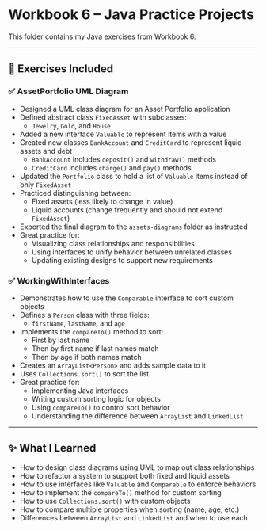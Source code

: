 # Workbook 6 – Java Practice Projects

This folder contains my Java exercises from Workbook 6.

---

## 📘 Exercises Included

### ✅ AssetPortfolio UML Diagram
- Designed a UML class diagram for an Asset Portfolio application
- Defined abstract class `FixedAsset` with subclasses:
  - `Jewelry`, `Gold`, and `House`
- Added a new interface `Valuable` to represent items with a value
- Created new classes `BankAccount` and `CreditCard` to represent liquid assets and debt
  - `BankAccount` includes `deposit()` and `withdraw()` methods
  - `CreditCard` includes `charge()` and `pay()` methods
- Updated the `Portfolio` class to hold a list of `Valuable` items instead of only `FixedAsset`
- Practiced distinguishing between:
  - Fixed assets (less likely to change in value)
  - Liquid accounts (change frequently and should not extend `FixedAsset`)
- Exported the final diagram to the `assets-diagrams` folder as instructed
- Great practice for:
  - Visualizing class relationships and responsibilities
  - Using interfaces to unify behavior between unrelated classes
  - Updating existing designs to support new requirements

### ✅ WorkingWithInterfaces
- Demonstrates how to use the `Comparable` interface to sort custom objects
- Defines a `Person` class with three fields:
  - `firstName`, `lastName`, and `age`
- Implements the `compareTo()` method to sort:
  - First by last name
  - Then by first name if last names match
  - Then by age if both names match
- Creates an `ArrayList<Person>` and adds sample data to it
- Uses `Collections.sort()` to sort the list
- Great practice for:
  - Implementing Java interfaces
  - Writing custom sorting logic for objects
  - Using `compareTo()` to control sort behavior
  - Understanding the difference between `ArrayList` and `LinkedList`

---

## ✨ What I Learned
- How to design class diagrams using UML to map out class relationships  
- How to refactor a system to support both fixed and liquid assets  
- How to use interfaces like `Valuable` and `Comparable` to enforce behaviors  
- How to implement the `compareTo()` method for custom sorting  
- How to use `Collections.sort()` with custom objects  
- How to compare multiple properties when sorting (name, age, etc.)  
- Differences between `ArrayList` and `LinkedList` and when to use each  


